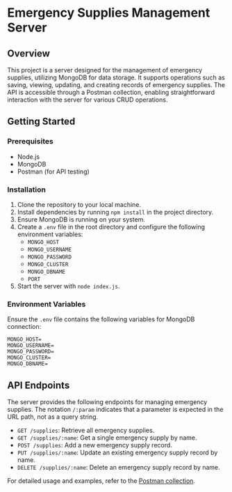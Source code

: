 # Emergency Supplies Management Server

## Overview

This project is a server designed for the management of emergency supplies, utilizing MongoDB for data storage. It supports operations such as saving, viewing, updating, and creating records of emergency supplies. The API is accessible through a Postman collection, enabling straightforward interaction with the server for various CRUD operations.

## Getting Started

### Prerequisites

- Node.js
- MongoDB
- Postman (for API testing)

### Installation

1. Clone the repository to your local machine.
2. Install dependencies by running `npm install` in the project directory.
3. Ensure MongoDB is running on your system.
4. Create a `.env` file in the root directory and configure the following environment variables:
   - `MONGO_HOST`
   - `MONGO_USERNAME`
   - `MONGO_PASSWORD`
   - `MONGO_CLUSTER`
   - `MONGO_DBNAME`
   - `PORT`
5. Start the server with `node index.js`.

### Environment Variables

Ensure the `.env` file contains the following variables for MongoDB connection:

```
MONGO_HOST=
MONGO_USERNAME=
MONGO_PASSWORD=
MONGO_CLUSTER=
MONGO_DBNAME=
```

## API Endpoints

The server provides the following endpoints for managing emergency supplies. The notation `/:param` indicates that a parameter is expected in the URL path, not as a query string.

- `GET /supplies`: Retrieve all emergency supplies.
- `GET /supplies/:name`: Get a single emergency supply by name.
- `POST /supplies`: Add a new emergency supply record.
- `PUT /supplies/:name`: Update an existing emergency supply record by name.
- `DELETE /supplies/:name`: Delete an emergency supply record by name.


For detailed usage and examples, refer to the [Postman collection](https://www.postman.com/technical-explorer-46268065/workspace/or-basker-api-s/collection/28337524-61e532b4-e30a-42f6-b92b-8b837ebf2c11).
